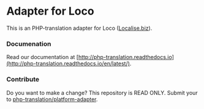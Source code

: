 # Adapter for Loco

This is an PHP-translation adapter for Loco ([Localise.biz](https://localise.biz/)). 

### Documenation

Read our documentation at [http://php-translation.readthedocs.io](http://php-translation.readthedocs.io/en/latest/).

### Contribute

Do you want to make a change? This repository is READ ONLY. Submit your 
 to [php-translation/platform-adapter](https://github.com/php-translation/platform-adapter).
